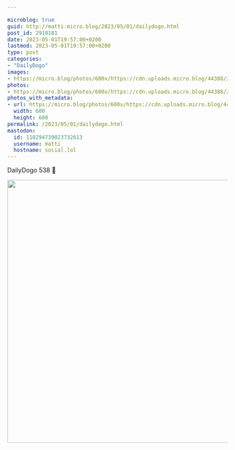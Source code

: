 ```yaml
---

microblog: true
guid: http://matti.micro.blog/2023/05/01/dailydogo.html
post_id: 2910181
date: 2023-05-01T19:57:00+0200
lastmod: 2023-05-01T19:57:00+0200
type: post
categories:
- "DailyDogo"
images:
- https://micro.blog/photos/600x/https://cdn.uploads.micro.blog/44388/2023/00aa8658c7.jpg
photos:
- https://micro.blog/photos/600x/https://cdn.uploads.micro.blog/44388/2023/00aa8658c7.jpg
photos_with_metadata:
- url: https://micro.blog/photos/600x/https://cdn.uploads.micro.blog/44388/2023/00aa8658c7.jpg
  width: 600
  height: 600
permalink: /2023/05/01/dailydogo.html
mastodon:
  id: 110294739023732613
  username: matti
  hostname: social.lol
---
```

DailyDogo 538 🐶

<img src="https://micro.blog/photos/600x/https://blog.martin-haehnel.de/uploads/2023/00aa8658c7.jpg" width="600" height="600" alt="" />
